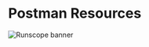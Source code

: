 # Postman Resources
![Runscope banner](https://github.com/dustyjuhl/postman-resources/img/Runscope_banner_250x250-001.jpg)
